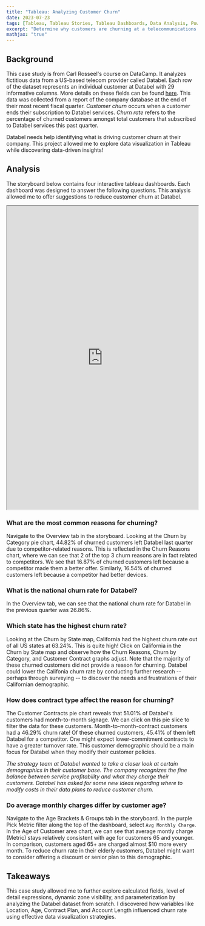 ```yaml
---
title: "Tableau: Analyzing Customer Churn"
date: 2023-07-23
tags: [Tableau, Tableau Stories, Tableau Dashboards, Data Analysis, Power Insights]
excerpt: "Determine why customers are churning at a telecommunications company"
mathjax: "true"
---
```


## Background
This case study is from Carl Rosseel's course on DataCamp. It analyzes fictitious data from a US-based telecom provider called Databel. Each row of the dataset represents an individual customer at Databel with 29 informative columns. More details on these fields can be found [here](https://assets.datacamp.com/production/repositories/5952/datasets/060f0299a782a1bdb3fd21a801a58b03190c4163/Metadata%20-%20Case%20study_%20Analyzing%20customer%20churn%20in%20Tableau.pdf). This data was collected from a report of the company database at the end of their most recent fiscal quarter. *Customer churn* occurs when a customer ends their subscription to Databel services. *Churn rate* refers to the percentage of churned customers amongst total customers that subscribed to Databel services this past quarter.

Databel needs help identifying what is driving customer churn at their company. This project allowed me to explore data visualization in Tableau while discovering data-driven insights!

## Analysis
The storyboard below contains four interactive tableau dashboards. Each dashboard was designed to answer the following questions. This analysis allowed me to offer suggestions to reduce customer churn at Databel.

<iframe src="https://public.tableau.com/views/Databel_16901696093370/CustomerChurnAnalysis?:showVizHome=no&:embed=true" width="100%" height="800"></iframe>

### What are the most common reasons for churning?
Navigate to the Overview tab in the storyboard. Looking at the Churn by Category pie chart, 44.82% of churned customers left Databel last quarter due to competitor-related reasons. This is reflected in the Churn Reasons chart, where we can see that 2 of the top 3 churn reasons are in fact related to competitors. We see that 16.87% of churned customers left because a competitor made them a better offer. Similarly, 16.54% of churned customers left because a competitor had better devices.

### What is the national churn rate for Databel?
In the Overview tab, we can see that the national churn rate for Databel in the previous quarter was 26.86%.

### Which state has the highest churn rate?
Looking at the Churn by State map, California had the highest churn rate out of all US states at 63.24%. This is quite high! Click on California in the Churn by State map and observe how the Churn Reasons, Churn by Category, and Customer Contract graphs adjust. Note that the majority of these churned customers did not provide a reason for churning. Databel could lower the Califonia churn rate by conducting further research -- perhaps through surveying -- to discover the needs and frustrations of their Californian demographic.

### How does contract type affect the reason for churning?
The Customer Contracts pie chart reveals that 51.01% of Databel's customers had month-to-month signage. We can click on this pie slice to filter the data for these customers. Month-to-month-contract customers had a 46.29% churn rate! Of these churned customers, 45.41% of them left Databel for a competitor. One might expect lower-commitment contracts to have a greater turnover rate. This customer demographic should be a main focus for Databel when they modify their customer policies.

*The strategy team at Databel wanted to take a closer look at certain demographics in their customer base. The company recognizes the fine balance between service profitability and what they charge their customers. Databel has asked for some new ideas regarding where to modify costs in their data plans to reduce customer churn.*

### Do average monthly charges differ by customer age?
Navigate to the Age Brackets & Groups tab in the storyboard. In the purple Pick Metric filter along the top of the dashboard, select `Avg Monthly Charge`. In the Age of Customer area chart, we can see that average montly charge (Metric) stays relatively consistent with age for customers 65 and younger. In comparison, customers aged 65+ are charged almost $10 more every month. To reduce churn rate in their elderly customers, Databel might want to consider offering a discount or senior plan to this demographic.

## Takeaways
This case study allowed me to further explore calculated fields, level of detail expressions, dynamic zone visibility, and parameterization by analyzing the Databel dataset from scratch. I discovered how variables like Location, Age, Contract Plan, and Account Length influenced churn rate using effective data visualization strategies.
